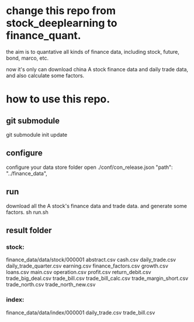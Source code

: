 # change this repo from stock_deeplearning to finance_quant.

the aim is to quantative all kinds of finance data, including stock, future, bond, marco, etc.

now it's only can download china A stock finance data and daily trade data, and also calculate some factors.


# how to use this repo.

## git submodule
git submodule init update

## configure
configure your data store folder
 open ./conf/con_release.json
  "path": "../finance_data", 

## run
download all the A stock's finance data and trade data. and generate some factors.
sh run.sh

## result folder
### stock:
finance_data/data/stock/000001
abstract.csv
cash.csv
daily_trade.csv
daily_trade_quarter.csv
earning.csv
finance_factors.csv
growth.csv
loans.csv
main.csv
operation.csv
profit.csv
return_debit.csv
trade_big_deal.csv
trade_bill.csv
trade_bill_calc.csv
trade_margin_short.csv
trade_north.csv
trade_north_new.csv
### index:
finance_data/data/index/000001
daily_trade.csv
trade_bill.csv
